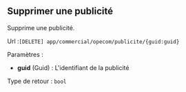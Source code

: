 ## <span id='supprimer'>Supprimer une publicité</span>

Supprime une publicité.

Url :`[DELETE] app/commercial/opecom/publicite/{guid:guid}`

Paramètres : 

- **guid** (Guid) : L'identifiant de la publicité

Type de retour : `bool`

